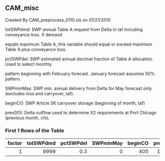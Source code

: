 ## CAM_misc
Created By CAM_preprocess_0110.xls on 01/21/2010

totSWPdmd: SWP annual Table A request from Delta in taf including conveyance loss. If demand

equals maximum Table A, this variable should equal or exceed maximum Table A plus conveyance loss.

pctSWPdel: SWP estimated annual decimal fraction of Table A allocation. Used to select monthly

pattern beginning with February forecast. January forecast assumes 50% pattern.

SWPminMay: SWP min. annual delivery from Delta for May forecast only (excludes loss and carryover, taf).

beginCO: SWP Article 56 carryover storage (beginning of month, taf)

prevDOI: Delta outflow used to determine X2 requirements at Port Chicago (previous month, cfs).

### First 1 Rows of the Table
|   factor |   totSWPdmd |   pctSWPdel |   SWPminMay |   beginCO |   prevDOI |
|---------:|------------:|------------:|------------:|----------:|----------:|
|        1 |        9999 |         0.3 |           0 |       405 |     10000 |